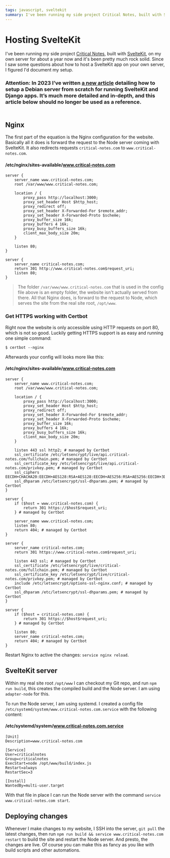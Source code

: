 ```yaml
---
tags: javascript, sveltekit
summary: I've been running my side project Critical Notes, built with SvelteKit, on my own server for about a year now and it's been pretty much rock solid. Since I saw some questions about how to host a SvelteKit app on your own server, I figured I'd document my setup.
---
```


# Hosting SvelteKit

I've been running my side project [Critical Notes](https://www.critical-notes.com), built with [SvelteKit](https://kit.svelte.dev), on my own server for about a year now and it's been pretty much rock solid. Since I saw some questions about how to host a SvelteKit app on your own server, I figured I'd document my setup.

### **Attention: In 2023 I’ve written [a new article](/articles/2023/setting-up-debian-11/) detailing how to setup a Debian server from scratch for running SvelteKit and Django apps. It’s much more detailed and in-depth, and this article below should no longer be used as a reference.**<br><br>

## Nginx
The first part of the equation is the Nginx configuration for the website. Basically all it does is forward the request to the Node server coming with SvelteKit. It also redirects requests `critical-notes.com` to `www.critical-notes.com`.

#### <i class="fa-regular fa-file-code"></i> /etc/nginx/sites-available/www.critical-notes.com
```
server {
    server_name www.critical-notes.com;
    root /var/www/www.critical-notes.com;

    location / {
        proxy_pass http://localhost:3000;
        proxy_set_header Host $http_host;
        proxy_redirect off;
        proxy_set_header X-Forwarded-For $remote_addr;
        proxy_set_header X-Forwarded-Proto $scheme;
        proxy_buffer_size 16k;
        proxy_buffers 4 16k;
        proxy_busy_buffers_size 16k;
        client_max_body_size 20m;
    }

    listen 80;
}

server {
    server_name critical-notes.com;
    return 301 http://www.critical-notes.com$request_uri;
    listen 80;
}
```

> The folder `/var/www/www.critical-notes.com` that is used in the config file above is an empty folder, the website isn't actually served from there. All that Nginx does, is forward to the request to Node, which serves the site from the real site root, `/opt/www`.

### Get HTTPS working with Certbot
Right now the website is only accessible using HTTP requests on port 80, which is not so good. Luckily getting HTTPS support is as easy and running one simple command:

```
$ certbot --nginx
```

Afterwards your config will looks more like this:

#### <i class="fa-regular fa-file-code"></i> /etc/nginx/sites-available/www.critical-notes.com
```
server {
    server_name www.critical-notes.com;
    root /var/www/www.critical-notes.com;

    location / {
        proxy_pass http://localhost:3000;
        proxy_set_header Host $http_host;
        proxy_redirect off;
        proxy_set_header X-Forwarded-For $remote_addr;
        proxy_set_header X-Forwarded-Proto $scheme;
        proxy_buffer_size 16k;
        proxy_buffers 4 16k;
        proxy_busy_buffers_size 16k;
        client_max_body_size 20m;
    }

    listen 443 ssl http2; # managed by Certbot
    ssl_certificate /etc/letsencrypt/live/api.critical-notes.com/fullchain.pem; # managed by Certbot
    ssl_certificate_key /etc/letsencrypt/live/api.critical-notes.com/privkey.pem; # managed by Certbot
    ssl_ciphers EECDH+CHACHA20:EECDH+AES128:RSA+AES128:EECDH+AES256:RSA+AES256:EECDH+3DES:RSA+3DES:!MD5;
    ssl_dhparam /etc/letsencrypt/ssl-dhparams.pem; # managed by Certbot
}

server {
    if ($host = www.critical-notes.com) {
        return 301 https://$host$request_uri;
    } # managed by Certbot

    server_name www.critical-notes.com;
    listen 80;
    return 404; # managed by Certbot
}

server {
    server_name critical-notes.com;
    return 301 https://www.critical-notes.com$request_uri;

    listen 443 ssl; # managed by Certbot
    ssl_certificate /etc/letsencrypt/live/critical-notes.com/fullchain.pem; # managed by Certbot
    ssl_certificate_key /etc/letsencrypt/live/critical-notes.com/privkey.pem; # managed by Certbot
    include /etc/letsencrypt/options-ssl-nginx.conf; # managed by Certbot
    ssl_dhparam /etc/letsencrypt/ssl-dhparams.pem; # managed by Certbot
}

server {
    if ($host = critical-notes.com) {
        return 301 https://$host$request_uri;
    } # managed by Certbot

    listen 80;
    server_name critical-notes.com;
    return 404; # managed by Certbot
}
```

Restart Nginx to active the changes: `service nginx reload`.

## SvelteKit server
Within my real site root `/opt/www` I can checkout my Git repo, and run `npm run build`, this creates the compiled build and the Node server. I am using `adapter-node` for this.

To run the Node server, I am using systemd. I created a config file `/etc/systemd/system/www.critical-notes.com.service` with the following content:

#### <i class="fa-regular fa-file-code"></i> /etc/systemd/system/www.critical-notes.com.service
```
[Unit]
Description=www.critical-notes.com

[Service]
User=criticalnotes
Group=criticalnotes
ExecStart=node /opt/www/build/index.js
Restart=always
RestartSec=3

[Install]
WantedBy=multi-user.target
```

With that file in place I can run the Node server with the command `service www.critical-notes.com start`.

## Deploying changes
Whenever I make changes to my website, I SSH into the server, `git pull` the latest changes, then run `npm run build && service www.critical-notes.com restart` to build the site and restart the Node server. And presto, the changes are live. Of course you can make this as fancy as you like with build scripts and other automations.